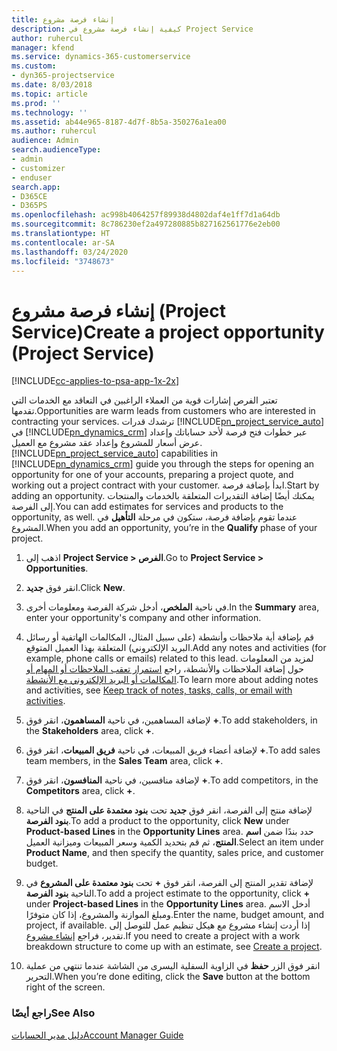 ```yaml
---
title: إنشاء فرصة مشروع
description: كيفية إنشاء فرصة مشروع في Project Service
author: ruhercul
manager: kfend
ms.service: dynamics-365-customerservice
ms.custom:
- dyn365-projectservice
ms.date: 8/03/2018
ms.topic: article
ms.prod: ''
ms.technology: ''
ms.assetid: ab44e965-8187-4d7f-8b5a-350276a1ea00
ms.author: ruhercul
audience: Admin
search.audienceType:
- admin
- customizer
- enduser
search.app:
- D365CE
- D365PS
ms.openlocfilehash: ac998b4064257f89938d4802daf4e1ff7d1a64db
ms.sourcegitcommit: 8c786230ef2a497280885b827162561776e2eb00
ms.translationtype: HT
ms.contentlocale: ar-SA
ms.lasthandoff: 03/24/2020
ms.locfileid: "3748673"
---
```

# <a name="create-a-project-opportunity-project-service"></a><span data-ttu-id="076d4-103">إنشاء فرصة مشروع (Project Service)</span><span class="sxs-lookup"><span data-stu-id="076d4-103">Create a project opportunity (Project Service)</span></span>

[!INCLUDE[cc-applies-to-psa-app-1x-2x](../includes/cc-applies-to-psa-app-1x-2x.md)]

<span data-ttu-id="076d4-104">تعتبر الفرص إشارات قوية من العملاء الراغبين في التعاقد مع الخدمات التي تقدمها.</span><span class="sxs-lookup"><span data-stu-id="076d4-104">Opportunities are warm leads from customers who are interested in contracting your services.</span></span> <span data-ttu-id="076d4-105">ترشدك قدرات [!INCLUDE[pn_project_service_auto](../includes/pn-project-service-auto.md)] في [!INCLUDE[pn_dynamics_crm](../includes/pn-dynamics-crm.md)] عبر خطوات فتح فرصة لأحد حساباتك وإعداد عرض أسعار للمشروع وإعداد عقد مشروع مع العميل.</span><span class="sxs-lookup"><span data-stu-id="076d4-105">[!INCLUDE[pn_project_service_auto](../includes/pn-project-service-auto.md)] capabilities in [!INCLUDE[pn_dynamics_crm](../includes/pn-dynamics-crm.md)] guide you through the steps for opening an opportunity for one of your accounts, preparing a project quote, and working out a project contract with your customer.</span></span> <span data-ttu-id="076d4-106">ابدأ بإضافة فرصة.</span><span class="sxs-lookup"><span data-stu-id="076d4-106">Start by adding an opportunity.</span></span> <span data-ttu-id="076d4-107">يمكنك أيضًا إضافة التقديرات المتعلقة بالخدمات والمنتجات إلى الفرصة.</span><span class="sxs-lookup"><span data-stu-id="076d4-107">You can add estimates for services and products to the opportunity, as well.</span></span> <span data-ttu-id="076d4-108">عندما تقوم بإضافة فرصة، ستكون في مرحلة **التأهيل** في المشروع.</span><span class="sxs-lookup"><span data-stu-id="076d4-108">When you add an opportunity, you’re in the **Qualify** phase of your project.</span></span>  
  
1.  <span data-ttu-id="076d4-109">اذهب إلى **Project Service > الفرص**.</span><span class="sxs-lookup"><span data-stu-id="076d4-109">Go to **Project Service > Opportunities**.</span></span>  
  
2.  <span data-ttu-id="076d4-110">انقر فوق **جديد**.</span><span class="sxs-lookup"><span data-stu-id="076d4-110">Click **New**.</span></span>  
  
3.  <span data-ttu-id="076d4-111">في ناحية **الملخص**، أدخل شركة الفرصة ومعلومات أخرى.</span><span class="sxs-lookup"><span data-stu-id="076d4-111">In the **Summary** area, enter your opportunity's company and other information.</span></span>  
  
4.  <span data-ttu-id="076d4-112">قم بإضافة أية ملاحظات وأنشطة (على سبيل المثال، المكالمات الهاتفية أو رسائل البريد الإلكتروني) المتعلقة بهذا العميل المتوقع.</span><span class="sxs-lookup"><span data-stu-id="076d4-112">Add any notes and activities (for example, phone calls or emails) related to this lead.</span></span> <span data-ttu-id="076d4-113">لمزيد من المعلومات حول إضافة الملاحظات والأنشطة، راجع [استمرار تعقب الملاحظات أو المهام أو المكالمات أو البريد الإلكتروني مع الأنشطة](../basics/work-with-activities.md).</span><span class="sxs-lookup"><span data-stu-id="076d4-113">To learn more about adding notes and activities, see [Keep track of notes, tasks, calls, or email with activities](../basics/work-with-activities.md).</span></span>  
  
5.  <span data-ttu-id="076d4-114">لإضافة المساهمين، في ناحية **المساهمون**، انقر فوق **+**.</span><span class="sxs-lookup"><span data-stu-id="076d4-114">To add stakeholders, in the **Stakeholders** area, click **+**.</span></span>  
  
6.  <span data-ttu-id="076d4-115">لإضافة أعضاء فريق المبيعات، في ناحية **فريق المبيعات**، انقر فوق **+**.</span><span class="sxs-lookup"><span data-stu-id="076d4-115">To add sales team members, in the **Sales Team** area, click **+**.</span></span>  
  
7.  <span data-ttu-id="076d4-116">لإضافة منافسين، في ناحية **المنافسون**، انقر فوق **+**.</span><span class="sxs-lookup"><span data-stu-id="076d4-116">To add competitors, in the **Competitors** area, click **+**.</span></span>  
  
8.  <span data-ttu-id="076d4-117">لإضافة منتج إلى الفرصة، انقر فوق **جديد** تحت **بنود معتمدة على المنتج‬** في الناحية **بنود الفرصة‬**.</span><span class="sxs-lookup"><span data-stu-id="076d4-117">To add a product to the opportunity, click **New** under **Product-based Lines** in the **Opportunity Lines** area.</span></span> <span data-ttu-id="076d4-118">حدد بندًا ضمن **اسم المنتج**، ثم قم بتحديد الكمية وسعر المبيعات وميزانية العميل‬.</span><span class="sxs-lookup"><span data-stu-id="076d4-118">Select an item under **Product Name**, and then specify the quantity, sales price, and customer budget.</span></span>  
  
9. <span data-ttu-id="076d4-119">لإضافة تقدير المنتج إلى الفرصة، انقر فوق **+** تحت **بنود معتمدة على المشروع** في الناحية **بنود الفرصة**.</span><span class="sxs-lookup"><span data-stu-id="076d4-119">To add a project estimate to the opportunity, click **+** under **Project-based Lines** in the **Opportunity Lines** area.</span></span> <span data-ttu-id="076d4-120">أدخل الاسم ومبلغ الموازنة والمشروع، إذا كان متوفرًا.</span><span class="sxs-lookup"><span data-stu-id="076d4-120">Enter the name, budget amount, and project, if available.</span></span> <span data-ttu-id="076d4-121">إذا أردت إنشاء مشروع مع هيكل تنظيم عمل للتوصل إلى تقدير، فراجع [إنشاء مشروع](../project-service/create-project.md).</span><span class="sxs-lookup"><span data-stu-id="076d4-121">If you need to create a project with a work breakdown structure to come up with an estimate, see [Create a project](../project-service/create-project.md).</span></span>  
  
10. <span data-ttu-id="076d4-122">انقر فوق الزر **حفظ** في الزاوية السفلية اليسرى من الشاشة عندما تنتهي من عملية التحرير.</span><span class="sxs-lookup"><span data-stu-id="076d4-122">When you’re done editing, click the **Save** button at the bottom right of the screen.</span></span>  
  
### <a name="see-also"></a><span data-ttu-id="076d4-123">راجع أيضًا</span><span class="sxs-lookup"><span data-stu-id="076d4-123">See Also</span></span>  
 [<span data-ttu-id="076d4-124">دليل مدير الحسابات</span><span class="sxs-lookup"><span data-stu-id="076d4-124">Account Manager Guide</span></span>](../project-service/account-manager-guide.md)
